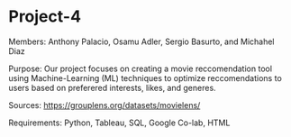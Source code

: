 # Project-4

Members: Anthony Palacio, Osamu Adler, Sergio Basurto, and Michahel Diaz 

Purpose: Our project focuses on creating a movie reccomendation tool using Machine-Learning (ML) techniques to optimize reccomendations to users based on preferered interests, likes, and generes. 

Sources: https://grouplens.org/datasets/movielens/


Requirements: Python, Tableau, SQL, Google Co-lab, HTML















